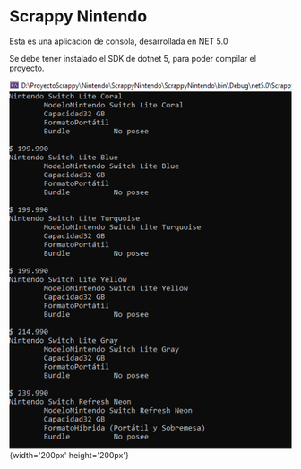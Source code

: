 # Scrappy Nintendo

Esta es una aplicacion de consola, desarrollada en NET 5.0

Se debe tener instalado el SDK de dotnet 5, para poder compilar el proyecto.

![Ejecucion de aplicacion](Ejecucion.png){width='200px' height='200px'}

